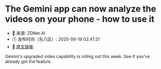 # The Gemini app can now analyze the videos on your phone  - how to use it
- 📅 来源: ZDNet AI
- 🕒 发布时间（东八区）: 2025-06-19 02:41:21
- 🔗 [原文链接](https://www.zdnet.com/article/the-gemini-app-can-now-analyze-the-videos-on-your-phone-how-to-use-it/)

Gemini's upgraded video capability is rolling out this week. See if you've already got the feature.